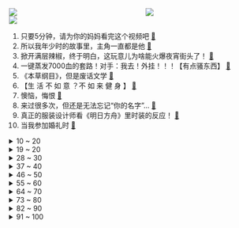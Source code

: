 <div >
	<a style="float:left;width:55%;" href = "https://github.com/anuraghazra/github-readme-stats">
	 <img src = "https://github-readme-stats.vercel.app/api?username=iuuuuuaena&theme=buefy&show_icons=true"/>
	</a>
	<a  style="float:right;width:45%" href = "https://github.com/anuraghazra/github-readme-stats">
	 <img  src="https://github-readme-stats.vercel.app/api/top-langs/?username=anuraghazra&layout=compact"/>
	</a>
	</div>

[![](https://img.shields.io/badge/jxd-@jxdgogogo.xyz-yellowgreen.svg)](https://www.jxdgogogo.xyz)<br>
1. 只要5分钟，请为你的妈妈看完这个视频吧 [:link:](//www.bilibili.com/video/BV1KF411M77B) <br>
2. 所以我年少时的故事里，主角一直都是他 [:link:](//www.bilibili.com/video/BV1iY411A7e1) <br>
3. 掀开满层辣椒，终于明白，这玩意儿为啥能火爆夜宵街头了！ [:link:](//www.bilibili.com/video/BV163411P7vP) <br>
4. 一键蒸发7000血的套路！对手：我去！外挂！！！【有点骚东西】 [:link:](//www.bilibili.com/video/BV1B3411P7JU) <br>
5. 《本草纲目》，但是废话文学 [:link:](//www.bilibili.com/video/BV1ru411r73v) <br>
6. 【生 活 不 如 意 ？不 如 来 健 身 】 [:link:](//www.bilibili.com/video/BV14Z4y1h7jN) <br>
7. 懊恼，悔恨 [:link:](//www.bilibili.com/video/BV1Cu411r7mY) <br>
8. 来过很多次，但还是无法忘记“你的名字”… [:link:](//www.bilibili.com/video/BV1R5411R7MR) <br>
9. 真正的服装设计师看《明日方舟》里时装的反应！ [:link:](//www.bilibili.com/video/BV1sv4y1K7kw) <br>
10. 当我参加婚礼时 [:link:](//www.bilibili.com/video/BV1au411r7X6) <br>
<details>
<summary>10 ~ 20</summary>

11. “护 食” [:link:](//www.bilibili.com/video/BV16r4y187eu) <br>
12. 蚊子:既分高下，也决生死！ [:link:](//www.bilibili.com/video/BV1oA4y1U7qg) <br>
13. 这游戏被美国人说成邪教异端？其实大有玄机！ [:link:](//www.bilibili.com/video/BV1X3411P7Rs) <br>
14. 舍友 ：有你是我的福气 [:link:](//www.bilibili.com/video/BV1v44y137h3) <br>
15. 我.....去拼多多买了套衣服穿....结果.... [:link:](//www.bilibili.com/video/BV12v4y1K7YL) <br>
16. 小潮team隔离生活（2） [:link:](//www.bilibili.com/video/BV11T4y1z7a6) <br>
17. 求求你别停产！这玩意我能吃一辈子！！ [:link:](//www.bilibili.com/video/BV1oa411a7B4) <br>
18. 10000元1斤的顶级海胆盛宴！极致的海洋风味，游走在危险边缘的迷人味道。 [:link:](//www.bilibili.com/video/BV1rZ4y1y7oo) <br>
19. 1998年的秘密瞒不住了！我找到了策划美国海外实验室的“致命毒师”们｜影子战争 [:link:](//www.bilibili.com/video/BV1HT4y167Ym) <br>
</details>
<details>
<summary>19 ~ 20</summary>

20. 公安部发布A级通缉令公开通缉六名重大拐卖妇女儿童犯罪在逃人员！ [:link:](//www.bilibili.com/video/BV1M34y1Y7K1) <br>
21. 大家好，我是殴泥匠！！ [:link:](//www.bilibili.com/video/BV1EY411A7EX) <br>
22. 【天赐的声音】周深 米卡《City of Stars》 [:link:](//www.bilibili.com/video/BV19L4y1c718) <br>
23. 满级号逛新手村，又菜又爱玩... [:link:](//www.bilibili.com/video/BV1AR4y1A7cP) <br>
24. 查重率0%意味着什么 [:link:](//www.bilibili.com/video/BV1Ua411a7R8) <br>
25. 【闲聊】王俊凯的表演，就跟他的刘海一样 [:link:](//www.bilibili.com/video/BV1eU4y1U7vs) <br>
26. 【原神沙绘】神里绫华二创，卷死官方，责无旁贷。 [:link:](//www.bilibili.com/video/BV1dA4y1U7j2) <br>
27. “就那么一瞬间，手就炸没了” [:link:](//www.bilibili.com/video/BV1R34y187iW) <br>
28. 真的会喷射？小伙挑战把华莱士外卖全吃一遍的结果是…！？ [:link:](//www.bilibili.com/video/BV19v4y1K7a4) <br>
</details>
<details>
<summary>28 ~ 30</summary>

29. “就那一个眼神，你接不住就完了” [:link:](//www.bilibili.com/video/BV1EY411A7po) <br>
30. 【看透原神】用通货膨胀理论 预测数值膨胀 [:link:](//www.bilibili.com/video/BV1z44y1u7Zh) <br>
31. 终于找到了芒果的正确打开方式!!! [:link:](//www.bilibili.com/video/BV153411K7H5) <br>
32. 跨越世纪的爱！五代同堂接力抱刚满月的宝宝，107岁高祖抱着小玄孙满脸幸福。 [:link:](//www.bilibili.com/video/BV1ka411a763) <br>
33. 高宗乾隆：12岁预定皇位，登基后，他都干了啥？【雍正王朝】 [:link:](//www.bilibili.com/video/BV1k3411P7yu) <br>
34. 娇妻文学：女性情感致幻剂 [:link:](//www.bilibili.com/video/BV1Ai4y1U7ZX) <br>
35. 印度街头冰棍儿来一根 [:link:](//www.bilibili.com/video/BV1KR4y1A7V3) <br>
36. 高原战士发出铿锵誓言：愿以吾辈之青春，捍卫盛世之中华！ [:link:](//www.bilibili.com/video/BV1ir4y187jc) <br>
37. 小 龙 虾 串 天 花 板 [:link:](//www.bilibili.com/video/BV1WT4y1k7CJ) <br>
</details>
<details>
<summary>37 ~ 40</summary>

38. 身体开始垮掉的几种迹象，看看你中招了吗？ [:link:](//www.bilibili.com/video/BV1bv4y1K7LL) <br>
39. 猫：听我说，谢谢你... [:link:](//www.bilibili.com/video/BV1bB4y1m7cx) <br>
40. 【余则成】潜 伏 过 家 家 [:link:](//www.bilibili.com/video/BV1NU4y1S7X6) <br>
41. [原神］ “现实版” 钟离元素爆发 [:link:](//www.bilibili.com/video/BV1ES4y1h7E9) <br>
42. 有生之年！卡梅隆《阿凡达2》首曝预告太美了！2022年12.16上映 [:link:](//www.bilibili.com/video/BV1VT4y167uS) <br>
43. 峡谷科目四世界纪录：5分4秒速杀小龙！自信即是巅峰！！ [:link:](//www.bilibili.com/video/BV1br4y187Mx) <br>
44. 【医学博士】得了癌症还能活多久？I 如何自己检查？ [:link:](//www.bilibili.com/video/BV1GY4y1b7Uw) <br>
45. Chronos _ Cepheid【Ike Eveland Cover】 [:link:](//www.bilibili.com/video/BV1Rv4y1K7Hi) <br>
46. 《江东斩杀小霸王》 [:link:](//www.bilibili.com/video/BV1EA4y1S7tb) <br>
</details>
<details>
<summary>46 ~ 50</summary>

47. 你说的VS你女朋友听到的 [:link:](//www.bilibili.com/video/BV1GR4y1N7JB) <br>
48. “哥哥你这么抱着我，你女朋友还看着呢......” [:link:](//www.bilibili.com/video/BV1Qr4y187Vr) <br>
49. 我和我的学习 [:link:](//www.bilibili.com/video/BV1n5411d7R6) <br>
50. 当狗子认出自己主人时，从冷漠到舔狗只需一秒 [:link:](//www.bilibili.com/video/BV1FF411M7bh) <br>
51. 【LOL】20G2MSI宣传片——上单教父 [:link:](//www.bilibili.com/video/BV1854y1f7w4) <br>
52. 【五四青年节/原创手书】我 有 笔 如 刀 [:link:](//www.bilibili.com/video/BV1Eu411C7Qc) <br>
53. 林俊杰查房PDD，史上最尴尬事件 [:link:](//www.bilibili.com/video/BV1CY4y1k77o) <br>
54. 沉浸式体验已婚男人的上午（2） [:link:](//www.bilibili.com/video/BV13F411M7Sj) <br>
55. 啊～这自由的笑容！！！ [:link:](//www.bilibili.com/video/BV1Zu41167NP) <br>
</details>
<details>
<summary>55 ~ 60</summary>

56. 《不被大风吹倒》：莫言写给青年朋友的一封信 [:link:](//www.bilibili.com/video/BV1A44y1u7PF) <br>
57. 骑行阿里中线，一路荒无人烟像是荒漠戈壁，走了几天才到达一个乡镇 [:link:](//www.bilibili.com/video/BV1W34y1Y7KN) <br>
58. 笑喷了原来是这个意思 [:link:](//www.bilibili.com/video/BV1pT4y1k7jP) <br>
59. 太善良了！天使投资人啊！！这是！！#5 [:link:](//www.bilibili.com/video/BV1sa411a7rY) <br>
60. 它懵了，它并不知道发出猫叫的是个人类😆 [:link:](//www.bilibili.com/video/BV1L34y1Y7Qm) <br>
61. 豆瓣9.1，这部真实的国产剧不播了，但值得每个人重刷！【消失的动画01】 [:link:](//www.bilibili.com/video/BV1kS4y1h74A) <br>
62. “不妨大胆点去生活，其实你没那么多观众” [:link:](//www.bilibili.com/video/BV17u411r7rb) <br>
63. 4月27日，山东聊城。男子趁交警执勤时，钻上警车偷手机被抓现场! [:link:](//www.bilibili.com/video/BV1CU4y1U7Dt) <br>
64. 香菱单曲《食材打人啦！》 [:link:](//www.bilibili.com/video/BV1nY411A7Wk) <br>
</details>
<details>
<summary>64 ~ 70</summary>

65. 【没啥用科技】智能眼镜 见所未见 [:link:](//www.bilibili.com/video/BV1da411a7vU) <br>
66. 一遍看不懂，两遍吓成狗，这反转太神了！《9号秘事》S7E2 [:link:](//www.bilibili.com/video/BV1L5411d7hf) <br>
67. 救命！这剧怎么能这么糊？ [:link:](//www.bilibili.com/video/BV1g34y1Y7XW) <br>
68. 不 要 给 天 津 蘑 菇 通 电 [:link:](//www.bilibili.com/video/BV19Y4y1t7QC) <br>
69. 养猫过敏，你怕了吗？ [:link:](//www.bilibili.com/video/BV1aF411T7bo) <br>
70. 【时代少年团】哥弟出游记05：哥仨好甜品铺 [:link:](//www.bilibili.com/video/BV1dA4y1U7rP) <br>
71. 一句“你吃了吗？”，道出了中国人的谦卑和美好品质 [:link:](//www.bilibili.com/video/BV1Jv4y1K7Pj) <br>
72. 胖小伙挑战日本娃娃机店疯狂薅羊毛！能抓多少大奖呢！ [:link:](//www.bilibili.com/video/BV1Hu411r7Tk) <br>
73. 【阿斗】上映38年，不到8000人标记，又被我挖到了一部经典宝藏喜剧《警察学校》 [:link:](//www.bilibili.com/video/BV1j5411d75R) <br>
</details>
<details>
<summary>73 ~ 80</summary>

74. 23年前上映，国内零票房，国外狂揽8亿，值得当下每个人细细品味《那山那人那狗》 [:link:](//www.bilibili.com/video/BV1R5411R7XG) <br>
75. 撒老师的人生像段子#撒贝宁 [:link:](//www.bilibili.com/video/BV1XR4y1P73U) <br>
76. 我的老公是黑洞 [:link:](//www.bilibili.com/video/BV1wR4y1A7e2) <br>
77. 与国际接轨的翻拍神作《新还珠格格》第一篇，说的没有唱的好听... [:link:](//www.bilibili.com/video/BV1AR4y1A7yF) <br>
78. 你们上课打卡签到用的钉钉就是他做的！ [:link:](//www.bilibili.com/video/BV1EY4y1k7MM) <br>
79. 悟空一棒打死兄弟和恋人！黑神话前世《斗战神》讲了个什么故事？白骨之后，再无西游！07 [:link:](//www.bilibili.com/video/BV1NR4y1A7my) <br>
80. 探秘中国公司在美国硅谷的研发中心！到底有多少大神牛人？ [:link:](//www.bilibili.com/video/BV1ir4y187Gh) <br>
81. 小姐姐有一头天生的超蓬松的卷发，最后看到她父母的照片，才恍然大悟 [:link:](//www.bilibili.com/video/BV1xZ4y1y7KZ) <br>
82. 人类今天还在进化吗？ [:link:](//www.bilibili.com/video/BV1p34y1Y7J5) <br>
</details>
<details>
<summary>82 ~ 90</summary>

83. 大总攻的儿子能不攻吗 简直A爆了 [:link:](//www.bilibili.com/video/BV19F411T7ku) <br>
84. 用毒蛇的毒毒毒蛇毒蛇会被毒毒死吗? [:link:](//www.bilibili.com/video/BV1H34y1Y7J9) <br>
85. 谷歌学术镜像，一位外国教授修改200多篇中国学生写的英文论文后，发表的一篇详细指导中国学生如何写英文论文的论文... [:link:](//www.bilibili.com/video/BV1jF411u7NZ) <br>
86. 外国军人：中国军人非常严谨，表现非常好！！ [:link:](//www.bilibili.com/video/BV1BU4y1U7eD) <br>
87. 这玩意没吃之前，我都不敢想 [:link:](//www.bilibili.com/video/BV17S4y1h7V1) <br>
88. 想不到这东西长这么奇怪 居然又低卡又好吃？ [:link:](//www.bilibili.com/video/BV1wY4y1b747) <br>
89. 小猫咪的眼睛真的可以这么大吗？ [:link:](//www.bilibili.com/video/BV1UY4y1674f) <br>
90. 甄嬛：皇上萨日朗！！！ [:link:](//www.bilibili.com/video/BV1v44y137qK) <br>
91. 大海退潮后，大庆赶海捡到一只搁浅的母螃蟹，还带着一窝小宝宝 [:link:](//www.bilibili.com/video/BV1oL4y1c7H2) <br>
</details>
<details>
<summary>91 ~ 100</summary>

92. “这社死来的太突然了❷” [:link:](//www.bilibili.com/video/BV1MY4y1C7ne) <br>
93. 路遇小车逆行加塞，男子交涉失败后“秒换”交警服指挥现场 [:link:](//www.bilibili.com/video/BV1Kr4y187dC) <br>
94. 【半佛】优秀的奢侈品，不坑穷人 [:link:](//www.bilibili.com/video/BV1RR4y1w7Ad) <br>
95. 妈妈是杀手是什么体验 [:link:](//www.bilibili.com/video/BV1ST4y1r7TZ) <br>
96. 【熟肉】被B站热门第一震惊的羞涩daddy 激动到词穷 [:link:](//www.bilibili.com/video/BV1PB4y1275N) <br>
97. 这是我离杰伦最近的一次 [:link:](//www.bilibili.com/video/BV1qA4y1D7Zz) <br>
98. 我终于向交往5年的南非女友求婚了！ [:link:](//www.bilibili.com/video/BV1844y1u7Xz) <br>
99. 关键素材被删！找不到素材？影视飓风是如何摆脱丢数据噩梦的 [:link:](//www.bilibili.com/video/BV1yA4y1U77y) <br>
100. 最新研究发现 氧气含有剧毒 [:link:](//www.bilibili.com/video/BV1Q3411K7Ra) <br>
</details>
